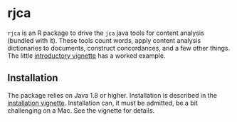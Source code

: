 # rjca

`rjca` is an R package to drive the `jca` java tools for content analysis (bundled with it).  These tools count words, apply content analysis dictionaries to documents, construct concordances, and a few other things.  The little [introductory vignette](http://htmlpreview.github.com/?https://github.com/conjugateprior/rjca/blob/master/vignettes/introduction.html)
has a worked example.

## Installation

The package relies on Java 1.8 or higher.  Installation is described in the  [installation vignette](http://htmlpreview.github.com/?https://github.com/conjugateprior/rjca/blob/master/vignettes/installation.html).  Installation can, it must be admitted, be a bit challenging on a Mac.  See the vignette for details.

